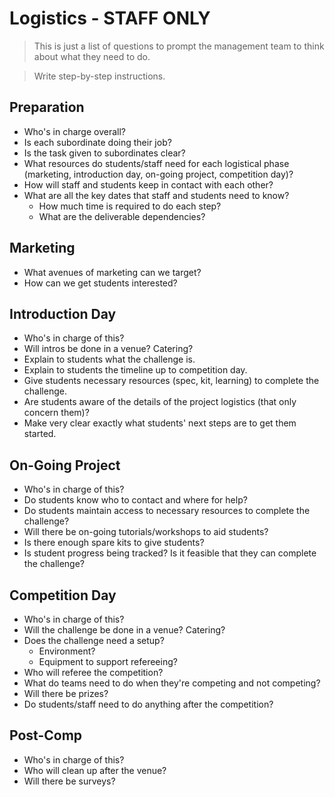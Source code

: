 # Logistics - STAFF ONLY

> This is just a list of questions to prompt the management team to think about what they need to do.

> Write step-by-step instructions.

## Preparation

- Who's in charge overall?
- Is each subordinate doing their job?
- Is the task given to subordinates clear?
- What resources do students/staff need for each logistical phase (marketing, introduction day, on-going project, competition day)?
- How will staff and students keep in contact with each other?
- What are all the key dates that staff and students need to know?
    - How much time is required to do each step?
    - What are the deliverable dependencies?

## Marketing

- What avenues of marketing can we target?
- How can we get students interested?

## Introduction Day

- Who's in charge of this?
- Will intros be done in a venue? Catering?
- Explain to students what the challenge is.
- Explain to students the timeline up to competition day.
- Give students necessary resources (spec, kit, learning) to complete the challenge.
- Are students aware of the details of the project logistics (that only concern them)?
- Make very clear exactly what students' next steps are to get them started.

## On-Going Project

- Who's in charge of this?
- Do students know who to contact and where for help?
- Do students maintain access to necessary resources to complete the challenge?
- Will there be on-going tutorials/workshops to aid students?
- Is there enough spare kits to give students?
- Is student progress being tracked? Is it feasible that they can complete the challenge?

## Competition Day

- Who's in charge of this?
- Will the challenge be done in a venue? Catering?
- Does the challenge need a setup?
    - Environment?
    - Equipment to support refereeing?
- Who will referee the competition?
- What do teams need to do when they're competing and not competing?
- Will there be prizes?
- Do students/staff need to do anything after the competition?

## Post-Comp

- Who's in charge of this?
- Who will clean up after the venue?
- Will there be surveys?
